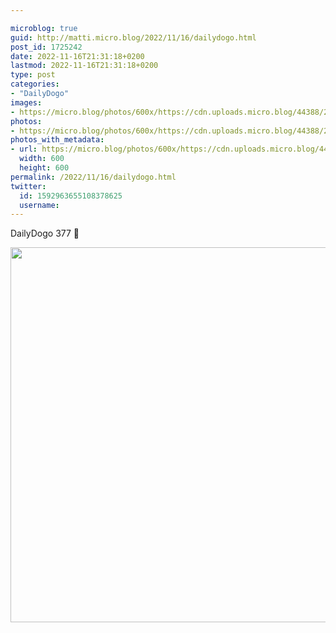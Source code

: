 ```yaml
---

microblog: true
guid: http://matti.micro.blog/2022/11/16/dailydogo.html
post_id: 1725242
date: 2022-11-16T21:31:18+0200
lastmod: 2022-11-16T21:31:18+0200
type: post
categories:
- "DailyDogo"
images:
- https://micro.blog/photos/600x/https://cdn.uploads.micro.blog/44388/2022/adedd5ba6c.jpg
photos:
- https://micro.blog/photos/600x/https://cdn.uploads.micro.blog/44388/2022/adedd5ba6c.jpg
photos_with_metadata:
- url: https://micro.blog/photos/600x/https://cdn.uploads.micro.blog/44388/2022/adedd5ba6c.jpg
  width: 600
  height: 600
permalink: /2022/11/16/dailydogo.html
twitter:
  id: 1592963655108378625
  username:
---
```

DailyDogo 377 🐶

<img src="/media/uploads/2022/adedd5ba6c.jpg" width="600" height="600" alt="" />
